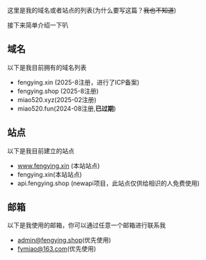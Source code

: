 这里是我的域名或者站点的列表(为什么要写这篇？~~我也不知道~~)  

接下来简单介绍一下叭  
## 域名
以下是我目前拥有的域名列表  
- fengying.xin (2025-8注册，进行了ICP备案)  
- fengying.shop (2025-8注册)  
- miao520.xyz(2025-02注册)  
- miao520.fun(2024-08注册,**已过期**)  
## 站点
以下是我目前建立的站点  
- www.fengying.xin (本站站点)  
- fengying.xin(本站站点)
- api.fengying.shop (newapi项目，此站点仅供给相识的人免费使用)

## 邮箱
以下是我使用的邮箱，你可以通过任意一个邮箱进行联系我
- admin@fengying.shop(优先使用)
- fymiao@163.com(优先使用)